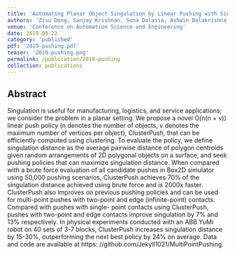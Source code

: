 ```yaml
---
title: 'Automating Planar Object Singulation by Linear Pushing with Single-point and Multi-point Contacts'
authors: 'Zisu Dong, Sanjay Krishnan, Sona Dolasia, Ashwin Balakrishna, Michael Danielczuk, and Ken Goldberg'
venue: 'Conference on Automation Science and Engineering'
date: 2019-08-22
category: 'published'
pdf: '2019-pushing.pdf'
teaser: '2019-pushing.png'
permalink: /publication/2019-pushing
collection: publications
---
```


Abstract
-------
Singulation is useful for manufacturing, logistics, and service applications; we consider the problem in a planar setting. We propose a novel O(n(n + v)) linear push policy (n denotes the number of objects, v denotes the maximum number of vertices per object), ClusterPush, that can be efficiently computed using clustering. To evaluate the policy, we define singulation distance as the average pairwise distance of polygon centroids given random arrangements of 2D polygonal objects on a surface, and seek pushing policies that can maximize singulation distance. When compared with a brute force evaluation of all candidate pushes in Box2D simulator using 50,000 pushing scenarios, ClusterPush achieves 70% of the singulation distance achieved using brute force and is 2000x faster. ClusterPush also improves on previous pushing policies and can be used for multi-point pushes with two-point and edge (infinite-point) contacts. Compared with pushes with single- point contacts using ClusterPush, pushes with two-point and edge contacts improve singulation by 7% and 13% respectively. In physical experiments conducted with an ABB YuMi robot on 40 sets of 3-7 blocks, ClusterPush increases singulation distance by 15-30%, outperforming the next best policy by 24% on average. Data and code are available at https: //github.com/Jekyll1021/MultiPointPushing.
